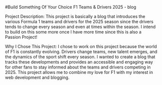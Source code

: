 #Build Something Of Your Choice
F1 Teams & Drivers 2025 - blog

Project Description:
This project is basically a blog that introduces the various Formula 1 teams and drivers for the 2025 season since the drivers tends to change every season and even at times within the season. I intend to build on this some more once I have more time since this is also a Passion Project!

Why I Chose This Project:
I chose to work on this project because the world of F1 is constantly evolving. Drivers change teams, new talent emerges, and the dynamics of the sport shift every season. I wanted to create a blog that tracks these developments and provides an accessible and engaging way for other fans to stay informed about the teams and drivers competing in 2025. This project allows me to combine my love for F1 with my interest in web development and blogging.